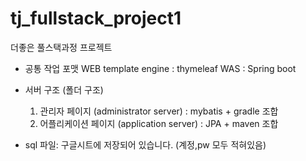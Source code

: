 # tj_fullstack_project1
더좋은 풀스택과정 프로젝트


- 공통 작업 포맷
   WEB template engine : thymeleaf
   WAS : Spring boot 

- 서버 구조 (폴더 구조)
   1. 관리자 페이지 (administrator server) :  mybatis + gradle 조합
   2. 어플리케이션 페이지 (application server) : JPA + maven 조합


- sql 파일:
   구글시트에 저장되어 있습니다. (계정,pw 모두 적혀있음)

